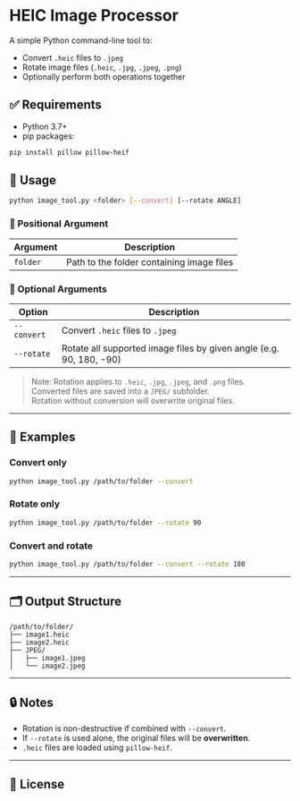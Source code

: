 # HEIC Image Processor

A simple Python command-line tool to:

- Convert `.heic` files to `.jpeg`
- Rotate image files (`.heic`, `.jpg`, `.jpeg`, `.png`)
- Optionally perform both operations together

## ✅ Requirements

- Python 3.7+
- pip packages:

```bash
pip install pillow pillow-heif
```

## 🚀 Usage

```bash
python image_tool.py <folder> [--convert] [--rotate ANGLE]
```

### 📂 Positional Argument

| Argument | Description                |
|----------|----------------------------|
| `folder` | Path to the folder containing image files |

### 🔧 Optional Arguments

| Option       | Description                              |
|--------------|------------------------------------------|
| `--convert`  | Convert `.heic` files to `.jpeg`         |
| `--rotate`   | Rotate all supported image files by given angle (e.g. 90, 180, -90) |

> Note: Rotation applies to `.heic`, `.jpg`, `.jpeg`, and `.png` files.  
> Converted files are saved into a `JPEG/` subfolder.  
> Rotation without conversion will overwrite original files.

---

## 🧪 Examples

### Convert only

```bash
python image_tool.py /path/to/folder --convert
```

### Rotate only

```bash
python image_tool.py /path/to/folder --rotate 90
```

### Convert and rotate

```bash
python image_tool.py /path/to/folder --convert --rotate 180
```

---

## 🗂 Output Structure

```
/path/to/folder/
├── image1.heic
├── image2.heic
├── JPEG/
│   ├── image1.jpeg
│   └── image2.jpeg
```

---

## 🔒 Notes

- Rotation is non-destructive if combined with `--convert`.
- If `--rotate` is used alone, the original files will be **overwritten**.
- `.heic` files are loaded using `pillow-heif`.

---

## 📃 License